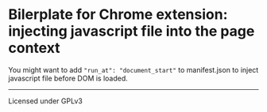 # Bilerplate for Chrome extension: injecting javascript file into the page context

You might want to add `"run_at": "document_start"` to manifest.json to inject javascript file before DOM is loaded.

___

Licensed under GPLv3
